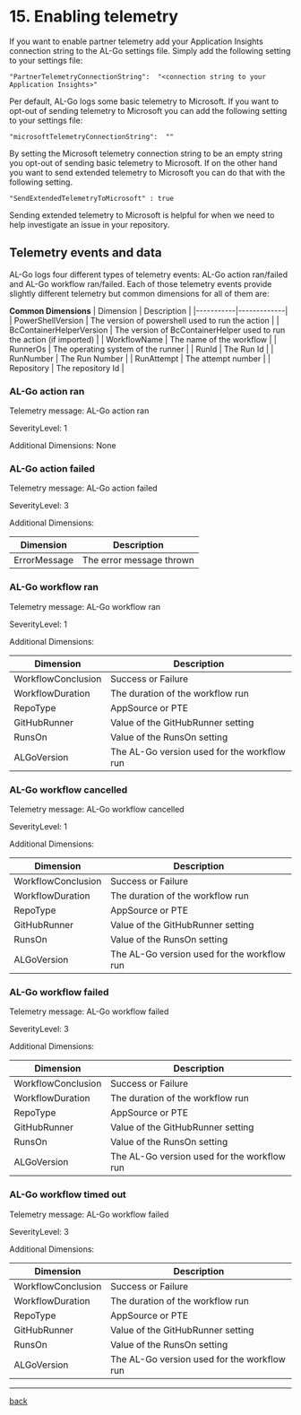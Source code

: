 # 15. Enabling telemetry

If you want to enable partner telemetry add your Application Insights connection string to the AL-Go settings file. Simply add the following setting to your settings file:

```
"PartnerTelemetryConnectionString":  "<connection string to your Application Insights>"
```

Per default, AL-Go logs some basic telemetry to Microsoft. If you want to opt-out of sending telemetry to Microsoft you can add the following setting to your settings file:

```
"microsoftTelemetryConnectionString":  ""
```

By setting the Microsoft telemetry connection string to be an empty string you opt-out of sending basic telemetry to Microsoft. If on the other hand you want to send extended telemetry to Microsoft you can do that with the following setting.

```
"SendExtendedTelemetryToMicrosoft" : true
```

Sending extended telemetry to Microsoft is helpful for when we need to help investigate an issue in your repository.

## Telemetry events and data

AL-Go logs four different types of telemetry events: AL-Go action ran/failed and AL-Go workflow ran/failed. Each of those telemetry events provide slightly different telemetry but common dimensions for all of them are:

**Common Dimensions**
| Dimension | Description |
|-----------|-------------|
| PowerShellVersion | The version of powershell used to run the action |
| BcContainerHelperVersion | The version of BcContainerHelper used to run the action (if imported) |
| WorkflowName | The name of the workflow |
| RunnerOs | The operating system of the runner |
| RunId | The Run Id |
| RunNumber | The Run Number |
| RunAttempt | The attempt number |
| Repository | The repository Id |

### AL-Go action ran

Telemetry message: AL-Go action ran

SeverityLevel: 1

Additional Dimensions: None

### AL-Go action failed

Telemetry message: AL-Go action failed

SeverityLevel: 3

Additional Dimensions:

| Dimension | Description |
|-----------|-------------|
| ErrorMessage | The error message thrown |

### AL-Go workflow ran

Telemetry message: AL-Go workflow ran

SeverityLevel: 1

Additional Dimensions:

| Dimension | Description |
|-----------|-------------|
| WorkflowConclusion | Success or Failure |
| WorkflowDuration | The duration of the workflow run |
| RepoType | AppSource or PTE |
| GitHubRunner | Value of the GitHubRunner setting |
| RunsOn | Value of the RunsOn setting |
| ALGoVersion | The AL-Go version used for the workflow run |

### AL-Go workflow cancelled

Telemetry message: AL-Go workflow cancelled

SeverityLevel: 1

Additional Dimensions:

| Dimension | Description |
|-----------|-------------|
| WorkflowConclusion | Success or Failure |
| WorkflowDuration | The duration of the workflow run |
| RepoType | AppSource or PTE |
| GitHubRunner | Value of the GitHubRunner setting |
| RunsOn | Value of the RunsOn setting |
| ALGoVersion | The AL-Go version used for the workflow run |

### AL-Go workflow failed

Telemetry message: AL-Go workflow failed

SeverityLevel: 3

Additional Dimensions:

| Dimension | Description |
|-----------|-------------|
| WorkflowConclusion | Success or Failure |
| WorkflowDuration | The duration of the workflow run |
| RepoType | AppSource or PTE |
| GitHubRunner | Value of the GitHubRunner setting |
| RunsOn | Value of the RunsOn setting |
| ALGoVersion | The AL-Go version used for the workflow run |

### AL-Go workflow timed out

Telemetry message: AL-Go workflow failed

SeverityLevel: 3

Additional Dimensions:

| Dimension | Description |
|-----------|-------------|
| WorkflowConclusion | Success or Failure |
| WorkflowDuration | The duration of the workflow run |
| RepoType | AppSource or PTE |
| GitHubRunner | Value of the GitHubRunner setting |
| RunsOn | Value of the RunsOn setting |
| ALGoVersion | The AL-Go version used for the workflow run |

______________________________________________________________________

[back](../README.md)
